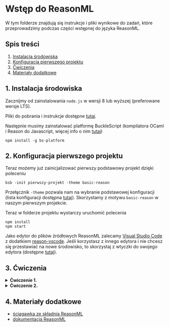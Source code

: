 # Wstęp do ReasonML

W tym folderze znajdują się instrukcje i pliki wynikowe do zadań, które przeprowadzimy podczas części wstępnej do języka ReasonML.

## Spis treści

1. [Instalacja środowiska](#1-instalacja-środowiska)
2. [Konfiguracja pierwszego projektu](#2-konfiguracja-pierwszego-projektu)
3. [Ćwiczenia](#3-ćwiczenia)
4. [Materiały dodatkowe](#4-materiały-dodatkowe)

## 1. Instalacja środowiska

Zacznijmy od zainstalowania `node.js` w wersji 8 lub wyższej (preferowane wersje LTS).

Pliki do pobrania i instrukcje dostępne [tutaj](https://nodejs.org/en/download/).

Następnie musimy zainstalować platformę BuckleScript (kompilatora OCaml i Reason do Javascript, więcej info o nim [tutaj](https://bucklescript.github.io))

```
npm install -g bs-platform
```

## 2. Konfiguracja pierwszego projektu

Teraz możemy już zainicjalizować pierwszy podstawowy projekt dzięki poleceniu
```
bsb -init pierwszy-projekt -theme basic-reason
```

Przełącznik `-theme` pozwala nam na wybranie podstawowej konfiguracji (lista konfiguracji dostępna [tutaj](https://github.com/bucklescript/bucklescript/tree/master/jscomp/bsb/templates)). Skorzystamy z motywu `basic-reason` w naszym pierwszym projekcie.

Teraz w folderze projektu wystarczy uruchomić polecenia
```
npm install
npm start
```

Jako edytor do plików źródłowych ReasonML zalecamy [Visual Studio Code](https://code.visualstudio.com/) z dodatkiem [reason-vscode](https://marketplace.visualstudio.com/items?itemName=jaredly.reason-vscode). Jeśli korzystasz z innego edytora i nie chcesz się przestawiać na nowe środowisko, to skorzystaj z wtyczki do swojego edytora (dostępne [tutaj](https://reasonml.github.io/docs/en/editor-plugins)).

## 3. Ćwiczenia

<details>
<summary><b>Ćwiczenie 1.</b></summary>

1. Przygotuj funkcję, która przyjmuje typ `person` jako argument i zwraca string ze sformatowanymi danymi tej osoby (np. imię, wiek, wzrost).
2. Następnie przygotuj przykładową bazę danych, składających się z przynajmniej 3 osób i wyświetl ją, korzystając z przygotowanej wcześniej funkcji.

Dodatkowe zadania:
* użyj operatora potoku (`|>`) przy tworzeniu funkcji do wyświetlenia
* posortuj listę wg dowolnego parametru przed wyświetleniem

Przykładowy typ `person`:
* name: string
* age: integer
* height: integer

**Przydatne dodatkowe funkcje:**
`List.iter`, `List.sort`, `String.compare`, `Pervasives.compare`
</details>

<details>
<summary><b>Ćwiczenie 2.</b></summary>

1. Zamodeluj typ `answer` i typ `question` 
2. Przygotuj funkcję, sprawdzającą poprawność podanej odpowiedzi

Przykładowy typ `answer`:
* text: string
* id: answerId (gdzie answerId jest typu A, B, C lub D)

Przykładowy typ `question`:
* text: string
* answers: list(answer)
* correctAnswerId: answerId

Zadania dodatkowe:
* utwórz moduł dla typów `answer` i `question`
* użyj wartości w typach wariantów (np. `CorrectAnswer(prize) | WrongAnswer`)
</details>

## 4. Materiały dodatkowe
* [ściągawka ze składnią ReasonML](https://reasonml.github.io/docs/en/syntax-cheatsheet)
* [dokumentacja ReasonML](https://reasonml.github.io/docs/en/what-and-why)
